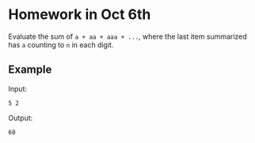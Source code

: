 # Homework in Oct 6th

Evaluate the sum of `a + aa + aaa + ...`, where the last
item summarized has `a` counting to `n` in each digit.

## Example

Input:

 
```
5 2
```


Output:

```
60
```
